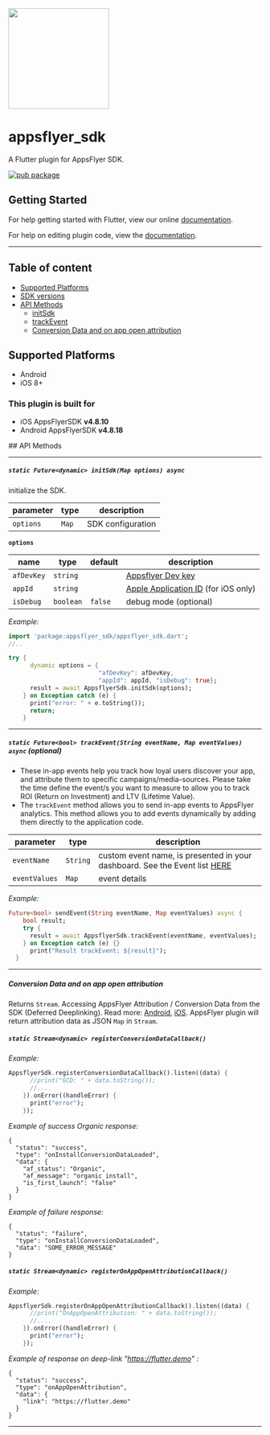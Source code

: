 <img src="https://www.appsflyer.com/wp-content/uploads/2016/11/logo-1.svg"  width="200">

# appsflyer_sdk

A Flutter plugin for AppsFlyer SDK. 

[![pub package](https://img.shields.io/pub/v/video_player.svg)](https://pub.dartlang.org/packages/appsflyer_sdk)

## Getting Started

For help getting started with Flutter, view our online
[documentation](https://flutter.io/).

For help on editing plugin code, view the [documentation](https://flutter.io/developing-packages/#edit-plugin-package).


----------

## Table of content

- [Supported Platforms](#supported-platforms)
- [SDK versions](#plugin-build-for)
- [API Methods](#api-methods) 
  - [initSdk](#initSdk) 
  - [trackEvent](#trackEvent) 
  - [Conversion Data and on app open attribution](#registerConversionDataCallback)


## <a id="supported-platforms"> Supported Platforms

- Android
- iOS 8+



### <a id="plugin-build-for"> This plugin is built for

- iOS AppsFlyerSDK **v4.8.10**
- Android AppsFlyerSDK **v4.8.18**


   


##<a id="api-methods"> API Methods


---

##### <a id="initSdk"> **`static Future<dynamic> initSdk(Map options) async`**

initialize the SDK.

| parameter   | type                        | description  |
| ----------- |-----------------------------|--------------|
| `options`   | `Map`                    |   SDK configuration           |


**`options`**

| name       | type    | default | description            |
| -----------|---------|---------|------------------------|
| `afDevKey`   |`string` |         |   [Appsflyer Dev key](https://support.appsflyer.com/hc/en-us/articles/207032126-AppsFlyer-SDK-Integration-Android)    |
| `appId`    |`string` |        | [Apple Application ID](https://support.appsflyer.com/hc/en-us/articles/207032066-AppsFlyer-SDK-Integration-iOS) (for iOS only) |
| `isDebug`  |`boolean`| `false` | debug mode (optional)|


*Example:*

```dart
import 'package:appsflyer_sdk/appsflyer_sdk.dart';
//..

try {
      dynamic options = {
                         "afDevKey": afDevKey,
                         "appId": appId, "isDebug": true};
      result = await AppsflyerSdk.initSdk(options);
    } on Exception catch (e) {
      print("error: " + e.toString());
      return;
    }

```


---

##### <a id="trackEvent"> **`static Future<bool> trackEvent(String eventName, Map eventValues) async`** (optional)


- These in-app events help you track how loyal users discover your app, and attribute them to specific 
campaigns/media-sources. Please take the time define the event/s you want to measure to allow you 
to track ROI (Return on Investment) and LTV (Lifetime Value).
- The `trackEvent` method allows you to send in-app events to AppsFlyer analytics. This method allows you to add events dynamically by adding them directly to the application code.


| parameter   | type                        | description |
| ----------- |-----------------------------|--------------|
| `eventName` | `String`                    | custom event name, is presented in your dashboard.  See the Event list [HERE](https://github.com/AppsFlyerSDK/cordova-plugin-appsflyer-sdk/blob/master/src/ios/AppsFlyerTracker.h)  |
| `eventValues` | `Map`                    | event details |

*Example:*

```dart
Future<bool> sendEvent(String eventName, Map eventValues) async {
    bool result;
    try {
      result = await AppsflyerSdk.trackEvent(eventName, eventValues);
    } on Exception catch (e) {}
      print("Result trackEvent: ${result}");
  }
```
---

##### <a id="registerConversionDataCallback"> **Conversion Data and on app open attribution**

Returns `Stream`. Accessing AppsFlyer Attribution / Conversion Data from the SDK (Deferred Deeplinking). Read more: [Android](http://support.appsflyer.com/entries/69796693-Accessing-AppsFlyer-Attribution-Conversion-Data-from-the-SDK-Deferred-Deep-linking-), [iOS](http://support.appsflyer.com/entries/22904293-Testing-AppsFlyer-iOS-SDK-Integration-Before-Submitting-to-the-App-Store-). AppsFlyer plugin will return attribution data as JSON `Map` in `Stream`. 

#####  **`static Stream<dynamic> registerConversionDataCallback()`**

*Example:*

```dart
AppsflyerSdk.registerConversionDataCallback().listen((data) {
      //print("GCD: " + data.toString());
      //....
    }).onError((handleError) {
      print("error");
    });
```

*Example of success Organic response:*

```
{
  "status": "success",
  "type": "onInstallConversionDataLoaded",
  "data": {
    "af_status": "Organic",
    "af_message": "organic install",
    "is_first_launch": "false"
  }
}
```

*Example of failure response:*

```
{
  "status": "failure",
  "type": "onInstallConversionDataLoaded",
  "data": "SOME_ERROR_MESSAGE"
}
```


#####  **`static Stream<dynamic> registerOnAppOpenAttributionCallback()`**

*Example:*

```dart
AppsflyerSdk.registerOnAppOpenAttributionCallback().listen((data) {
      //print("OnAppOpenAttribution: " + data.toString());
      //....
    }).onError((handleError) {
      print("error");
    });
```

*Example of response on deep-link "https://flutter.demo" :*

```
{
  "status": "success",
  "type": "onAppOpenAttribution",
  "data": {
    "link": "https://flutter.demo"
  }
}
```
---
